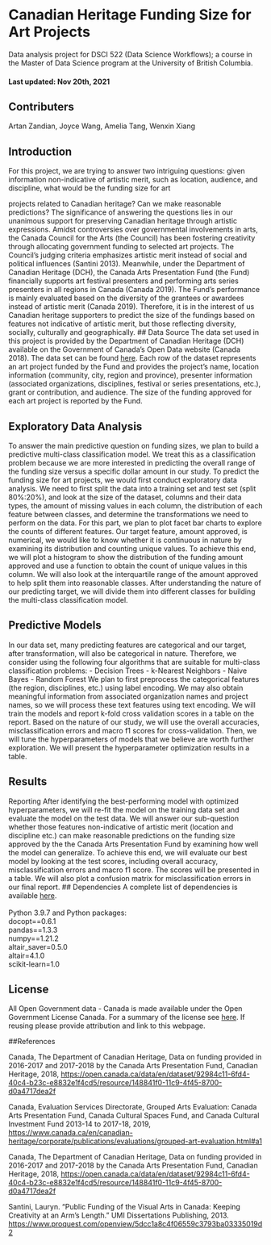 # Canadian Heritage Funding Size for Art Projects

Data analysis project for DSCI 522 (Data Science Workflows); a course in
the Master of Data Science program at the University of British
Columbia. 

#### Last updated: Nov 20th, 2021 

## Contributers 
Artan Zandian, Joyce Wang, Amelia Tang, Wenxin Xiang 

## Introduction 
For this project, we are trying to answer two intriguing questions: given
information non-indicative of artistic merit, such as location,
audience, and discipline, what would be the funding size for art

projects related to Canadian heritage? Can we make reasonable
predictions? The significance of answering the questions lies in our
unanimous support for preserving Canadian heritage through artistic
expressions. Amidst controversies over governmental involvements in
arts, the Canada Council for the Arts (the Council) has been fostering
creativity through allocating government funding to selected art
projects. The Council’s judging criteria emphasizes artistic merit
instead of social and political influences (Santini 2013). Meanwhile,
under the Department of Canadian Heritage (DCH), the Canada Arts
Presentation Fund (the Fund) financially supports art festival
presenters and performing arts series presenters in all regions in
Canada (Canada 2019). The Fund’s performance is mainly evaluated based
on the diversity of the grantees or awardees instead of artistic merit
(Canada 2019). Therefore, it is in the interest of us Canadian heritage
supporters to predict the size of the fundings based on features not
indicative of artistic merit, but those reflecting diversity, socially,
culturally and geographically. ## Data Source The data set used in this
project is provided by the Department of Canadian Heritage (DCH)
available on the Government of Canada’s Open Data website (Canada 2018).
The data set can be found
[here](https://open.canada.ca/data/en/dataset/92984c11-6fd4-40c4-b23c-e8832e1f4cd5).
Each row of the dataset represents an art project funded by the Fund and
provides the project’s name, location information (community, city,
region and province), presenter information (associated organizations,
disciplines, festival or series presentations, etc.), grant or
contribution, and audience. The size of the funding approved for each
art project is reported by the Fund.  

## Exploratory Data Analysis 
To answer the main predictive question on funding sizes, we plan to build a predictive multi-class classification
model. We treat this as a classification problem because we are more
interested in predicting the overall range of the funding size versus a
specific dollar amount in our study. To predict the funding size for art
projects, we would first conduct exploratory data analysis. We need to
first split the data into a training set and test set (split 80%:20%),
and look at the size of the dataset, columns and their data types, the
amount of missing values in each column, the distribution of each
feature between classes, and determine the transformations we need to
perform on the data. For this part, we plan to plot facet bar charts to
explore the counts of different features. Our target feature, amount
approved, is numerical, we would like to know whether it is continuous
in nature by examining its distribution and counting unique values. To
achieve this end, we will plot a histogram to show the distribution of
the funding amount approved and use a function to obtain the count of
unique values in this column. We will also look at the interquartile
range of the amount approved to help split them into reasonable classes.
After understanding the nature of our predicting target, we will divide
them into different classes for building the multi-class classification
model.  
## Predictive Models 
In our data set, many predicting features are categorical and our target, after transformation, will also be
categorical in nature. Therefore, we consider using the following four
algorithms that are suitable for multi-class classification problems: -
Decision Trees - k-Nearest Neighbors - Naive Bayes - Random Forest We
plan to first preprocess the categorical features (the region,
disciplines, etc.) using label encoding. We may also obtain meaningful
information from associated organization names and project names, so we
will process these text features using text encoding. We will train the
models and report k-fold cross validation scores in a table on the
report. Based on the nature of our study, we will use the overall
accuracies, misclassification errors and macro f1 scores for
cross-validation. Then, we will tune the hyperparameters of models that
we believe are worth further exploration. We will present the
hyperparameter optimization results in a table.  

## Results 
Reporting After identifying the best-performing model with optimized hyperparameters, we will re-fit the model on the training data
set and evaluate the model on the test data. We will answer our
sub-question whether those features non-indicative of artistic merit
(location and discipline etc.) can make reasonable predictions on the
funding size approved by the the Canada Arts Presentation Fund by
examining how well the model can generalize. To achieve this end, we
will evaluate our best model by looking at the test scores, including
overall accuracy, misclassification errors and macro f1 score. The
scores will be presented in a table. We will also plot a confusion
matrix for misclassification errors in our final report. ## Dependencies
A complete list of dependencies is available
[here](https://github.com/UBC-MDS/canadian_heritage_funding/blob/main/environment.yaml).
<br> <br>Python 3.9.7 and Python packages: <br>docopt==0.6.1
<br>pandas==1.3.3 <br>numpy==1.21.2 <br>altair\_saver=0.5.0
<br>altair=4.1.0 <br>scikit-learn=1.0 

## License 
All Open Government data - Canada is made available under the Open Government License
Canada. For a summary of the license see
[here](https://github.com/UBC-MDS/canadian_heritage_funding/blob/main/LICENSE.md).
If reusing please provide attribution and link to this webpage. 

##References 

Canada, The Department of Canadian Heritage, Data on funding
provided in 2016-2017 and 2017-2018 by the Canada Arts Presentation
Fund, Canadian Heritage, 2018,
<https://open.canada.ca/data/en/dataset/92984c11-6fd4-40c4-b23c-e8832e1f4cd5/resource/148841f0-11c9-4f45-8700-d0a4717dea2f>

Canada, Evaluation Services Directorate, Grouped Arts Evaluation: Canada
Arts Presentation Fund, Canada Cultural Spaces Fund, and Canada Cultural
Investment Fund 2013-14 to 2017-18, 2019,
<https://www.canada.ca/en/canadian-heritage/corporate/publications/evaluations/grouped-art-evaluation.html#a1>

Canada, The Department of Canadian Heritage, Data on funding provided in
2016-2017 and 2017-2018 by the Canada Arts Presentation Fund, Canadian
Heritage, 2018,
<https://open.canada.ca/data/en/dataset/92984c11-6fd4-40c4-b23c-e8832e1f4cd5/resource/148841f0-11c9-4f45-8700-d0a4717dea2f>

Santini, Lauryn. “Public Funding of the Visual Arts in Canada: Keeping
Creativity at an Arm’s Length.” UMI Dissertations Publishing, 2013.
<https://www.proquest.com/openview/5dcc1a8c4f06559c3793ba03335019d2>
